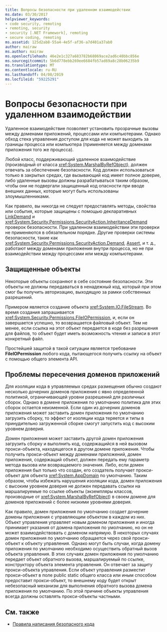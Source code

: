 ```yaml
---
title: Вопросы безопасности при удаленном взаимодействии
ms.date: 03/30/2017
helpviewer_keywords:
- code security, remoting
- remoting, security
- security [.NET Framework], remoting
- secure coding, remoting
ms.assetid: 125d2ab8-55a4-4e5f-af36-a7d401a37ab0
author: mairaw
ms.author: mairaw
ms.openlocfilehash: 46e2e1c327a683782b68069ace2ad6c40bbc856e
ms.sourcegitcommit: 5b6d778ebb269ee6684fb57ad69a8c28b06235b9
ms.translationtype: MT
ms.contentlocale: ru-RU
ms.lasthandoff: 04/08/2019
ms.locfileid: "59225291"
---
```

# <a name="security-and-remoting-considerations"></a>Вопросы безопасности при удаленном взаимодействии
Удаленное взаимодействие позволяет установить прозрачные вызовы между доменами приложений, процессами или компьютерами. Однако обход стека управления доступом для кода не может выходить за границы процесса или компьютера (применяется между доменами приложения того же процесса).  
  
 Любой класс, поддерживающий удаленное взаимодействие (производный от класса <xref:System.MarshalByRefObject>), должен отвечать за обеспечение безопасности. Код должен использоваться только в закрытых средах, где вызывающий код имеет полное доверие, либо удаленные вызовы должны разрабатываться таким образом, чтобы они не подвергали защищенный код опасности при вводе внешних данных, которые могут быть использованы злоумышленниками.  
  
 Как правило, вы никогда не следует предоставлять методы, свойства или события, которые защищены с помощью декларативных [LinkDemand](../../../docs/framework/misc/link-demands.md) и <xref:System.Security.Permissions.SecurityAction.InheritanceDemand> проверок безопасности. При удаленном взаимодействии эти проверки не применяются в обязательном порядке. Другие проверки системы безопасности, такие как <xref:System.Security.Permissions.SecurityAction.Demand>, [Assert](../../../docs/framework/misc/using-the-assert-method.md), и т. д., работают между доменами приложения внутри процесса, но не при взаимодействии между процессами или между компьютерами.  
  
## <a name="protected-objects"></a>Защищенные объекты  
 Некоторые объекты сохраняют в себе состояние безопасности. Эти объекты не должны передаваться в ненадежный код, который при этом смог бы получить авторизацию, выходящую за рамки собственных разрешений.  
  
 Примером является создание объекта <xref:System.IO.FileStream>. Во время создания запрашивается <xref:System.Security.Permissions.FileIOPermission>, и, если он завершается успешно, то возвращается файловый объект. Тем не менее, если ссылка на этот объект передается в коде без разрешения для файлов, то объект будет иметь возможность чтения и записи в этот конкретный файл.  
  
 Простейшей защитой в такой ситуации является требование **FileIOPermission** любого кода, пытающегося получить ссылку на объект с помощью общего элемента API.  
  
## <a name="application-domain-crossing-issues"></a>Проблемы пересечения доменов приложений  
 Для изоляции кода в управляемых средах размещения обычно создают несколько дочерних доменов приложения с явно определенной политикой, ограничивающей уровни разрешений для различных сборок. Однако в домене приложения по умолчанию политика для этих сборок остается неизменной. Если один из дочерних доменов приложения может заставить домен приложения по умолчанию загрузить сборку, то эффект от изоляции кода теряется и типы в принудительно загруженной сборке смогут запустить код с высоким уровнем доверия.  
  
 Домен приложения может заставить другой домен приложения загрузить сборку и выполнить код, содержащийся в ней вызовом прокси-объекта, находящегося в другом домене приложения. Чтобы получить прокси-объект между доменами приложений, домен приложения, содержащий объект, должен передать ему параметр метода вызова или возвращаемого значения. Либо, если домен приложения был только что создан, его создатель получает прокси-объект для объекта <xref:System.AppDomain> по умолчанию. Таким образом, чтобы избежать нарушения изоляции кода, домен приложения с высоким уровнем доверия не должен передавать ссылки на маршалируемые по ссылке объекты (экземпляры классов, производные от <xref:System.MarshalByRefObject>) в своем домене для доменов приложений с более низкими уровнями доверия.  
  
 Как правило, домен приложения по умолчанию создает дочерние домены приложения с управляющим объектом в каждом из них. Объект управления управляет новым доменом приложения и иногда принимает указания от домена приложения по умолчанию, но он не может взаимодействовать с доменом напрямую. В некоторых случаях домен приложения по умолчанию обращается через свой прокси-объект к объекту управления. Однако могут быть случаи, когда домену приложения по умолчанию необходимо осуществить обратный вызов объекта управления. В этих случаях домен приложения по умолчанию передает объект обратного вызова, маршалируемый по ссылке, конструктору объекта элемента управления. Он отвечает за защиту прокси-объекта управления. Если объект управления разместит прокси-объект в поле public static общего класса или иным способом предоставит прокси-объект, то внешнему коду будет открыт небезопасный механизм для выполнения обратного вызова домена приложения по умолчанию. По этой причине объекты управления всегда должны оставлять прокси-объекты частными.  
  
## <a name="see-also"></a>См. также

- [Правила написания безопасного кода](../../../docs/standard/security/secure-coding-guidelines.md)
